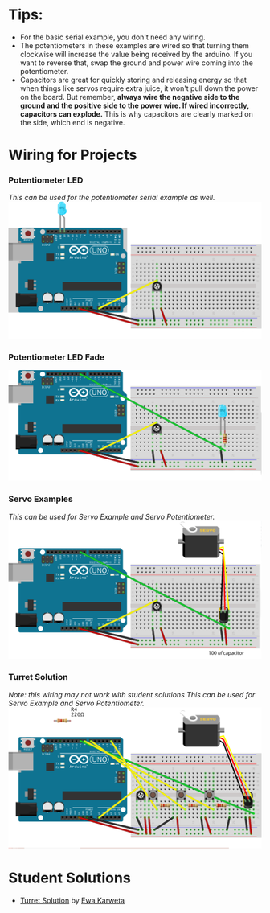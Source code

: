 
# Tips:
* For the basic serial example, you don't need any wiring.
* The potentiometers in these examples are wired so that turning them clockwise will increase the value being received by the arduino. If you want to reverse that, swap the ground and power wire coming into the potentiometer.
* Capacitors are great for quickly storing and releasing energy so that when things like servos require extra juice, it won't pull down the power on the board. But remember, __always wire the negative side to the ground and the positive side to the power wire. If wired incorrectly, capacitors can explode.__ This is why capacitors are clearly marked on the side, which end is negative.

# Wiring for Projects

### Potentiometer LED
_This can be used for the potentiometer serial example as well._
![Potentiometer LED](https://raw.githubusercontent.com/VCUBrandcenter/PhysicalComputing/gh-pages/media/potentiometer_1.png)

### Potentiometer LED Fade
![Potentiometer LED Fade](https://raw.githubusercontent.com/VCUBrandcenter/PhysicalComputing/gh-pages/media/potentiometer_led_fade.png)

### Servo Examples
_This can be used for Servo Example and Servo Potentiometer._
![Servo Examples](https://raw.githubusercontent.com/VCUBrandcenter/PhysicalComputing/gh-pages/media/servo_bb.png)

### Turret Solution
_Note: this wiring may not work with student solutions_
_This can be used for Servo Example and Servo Potentiometer._
![Turret Solution](https://raw.githubusercontent.com/VCUBrandcenter/PhysicalComputing/gh-pages/media/turret.png)


# Student Solutions
* [Turret Solution](https://github.com/PlutoChild/Turret-Project/) by [Ewa Karweta](https://github.com/PlutoChild)